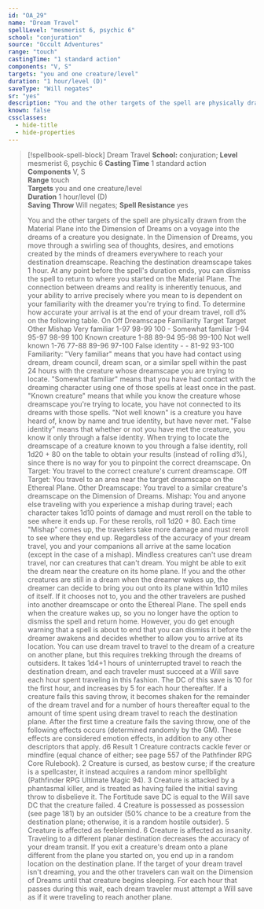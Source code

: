 ```yaml
---
id: "OA_29"
name: "Dream Travel"
spellLevel: "mesmerist 6, psychic 6"
school: "conjuration"
source: "Occult Adventures"
range: "touch"
castingTime: "1 standard action"
components: "V, S"
targets: "you and one creature/level"
duration: "1 hour/level (D)"
saveType: "Will negates"
sr: "yes"
description: "You and the other targets of the spell are physically drawn from the Material Plane into the Dimension of Dreams on a voyage into the dreams of a creature you designate. In the Dimension of Dreams, you move through a swirling sea of thoughts, desires, and emotions created by the minds of dreamers everywhere to reach your destination dreamscape. Reaching the destination dreamscape takes 1 hour. At any point before the spell's duration ends, you can dismiss the spell to return to where you started on the Material Plane. The connection between dreams and reality is inherently tenuous, and your ability to arrive precisely where you mean to is dependent on your familiarity with the dreamer you're trying to find. To determine how accurate your arrival is at the end of your dream travel, roll d% on the following table.  On Off Dreamscape Familiarity Target Target Other Mishap  Very familiar 1-97 98-99 100 -  Somewhat familiar 1-94 95-97 98-99 100  Known creature 1-88 89-94 95-98 99-100  Not well known 1-76 77-88 89-96 97-100  False identity - - 81-92 93-100  Familiarity: \"Very familiar\" means that you have had contact using dream, dream council, dream scan, or a similar spell within the past 24 hours with the creature whose dreamscape you are trying to locate. \"Somewhat familiar\" means that you have had contact with the dreaming character using one of those spells at least once in the past. \"Known creature\" means that while you know the creature whose dreamscape you're trying to locate, you have not connected to its dreams with those spells. \"Not well known\" is a creature you have heard of, know by name and true identity, but have never met.  \"False identity\" means that whether or not you have met the creature, you know it only through a false identity. When trying to locate the dreamscape of a creature known to you through a false identity, roll 1d20 + 80 on the table to obtain your results (instead of rolling d%), since there is no way for you to pinpoint the correct dreamscape.  On Target: You travel to the correct creature's current dreamscape.  Off Target: You travel to an area near the target dreamscape on the Ethereal Plane.  Other Dreamscape: You travel to a similar creature's dreamscape on the Dimension of Dreams.  Mishap: You and anyone else traveling with you experience a mishap during travel; each character takes 1d10 points of damage and must reroll on the table to see where it ends up. For these rerolls, roll 1d20 + 80. Each time \"Mishap\" comes up, the travelers take more damage and must reroll to see where they end up.  Regardless of the accuracy of your dream travel, you and your companions all arrive at the same location (except in the case of a mishap). Mindless creatures can't use dream travel, nor can creatures that can't dream.  You might be able to exit the dream near the creature on its home plane. If you and the other creatures are still in a dream when the dreamer wakes up, the dreamer can decide to bring you out onto its plane within 1d10 miles of itself. If it chooses not to, you and the other travelers are pushed into another dreamscape or onto the Ethereal Plane. The spell ends when the creature wakes up, so you no longer have the option to dismiss the spell and return home. However, you do get enough warning that a spell is about to end that you can dismiss it before the dreamer awakens and decides whether to allow you to arrive at its location.  You can use dream travel to travel to the dream of a creature on another plane, but this requires trekking through the dreams of outsiders. It takes 1d4+1 hours of uninterrupted travel to reach the destination dream, and each traveler must succeed at a Will save each hour spent traveling in this fashion. The DC of this save is 10 for the first hour, and increases by 5 for each hour thereafter. If a creature fails this saving throw, it becomes shaken for the remainder of the dream travel and for a number of hours thereafter equal to the amount of time spent using dream travel to reach the destination plane. After the first time a creature fails the saving throw, one of the following effects occurs (determined randomly by the GM). These effects are considered emotion effects, in addition to any other descriptors that apply.  d6 Result  1 Creature contracts cackle fever or mindfire (equal chance of either; see page 557 of the Pathfinder RPG Core Rulebook).  2 Creature is cursed, as bestow curse; if the creature is a spellcaster, it instead acquires a random minor spellblight (Pathfinder RPG Ultimate Magic 94).  3 Creature is attacked by a phantasmal killer, and is treated  as having failed the initial saving throw to disbelieve it. The Fortitude save DC is equal to the Will save DC that the creature failed.  4 Creature is possessed as possession (see page 181) by an outsider (50% chance to be a creature from the destination plane; otherwise, it is a random hostile outsider).  5 Creature is affected as feeblemind.  6 Creature is affected as insanity.  Traveling to a different planar destination decreases the accuracy of your dream transit. If you exit a creature's dream onto a plane different from the plane you started on, you end up in a random location on the destination plane.  If the target of your dream travel isn't dreaming, you and the other travelers can wait on the Dimension of Dreams until that creature begins sleeping. For each hour that passes during this wait, each dream traveler must attempt a Will save as if it were traveling to reach another plane."
known: false
cssclasses:
  - hide-title
  - hide-properties
---
```


> [!spellbook-spell-block] Dream Travel
> **School:** conjuration; **Level** mesmerist 6, psychic 6
> **Casting Time** 1 standard action  
> **Components** V, S  
> **Range** touch  
> **Targets** you and one creature/level  
> **Duration** 1 hour/level (D)  
> **Saving Throw** Will negates; **Spell Resistance** yes
> 
> You and the other targets of the spell are physically drawn from the Material Plane into the Dimension of Dreams on a voyage into the dreams of a creature you designate. In the Dimension of Dreams, you move through a swirling sea of thoughts, desires, and emotions created by the minds of dreamers everywhere to reach your destination dreamscape. Reaching the destination dreamscape takes 1 hour. At any point before the spell's duration ends, you can dismiss the spell to return to where you started on the Material Plane. The connection between dreams and reality is inherently tenuous, and your ability to arrive precisely where you mean to is dependent on your familiarity with the dreamer you're trying to find. To determine how accurate your arrival is at the end of your dream travel, roll d% on the following table.  On Off Dreamscape Familiarity Target Target Other Mishap  Very familiar 1-97 98-99 100 -  Somewhat familiar 1-94 95-97 98-99 100  Known creature 1-88 89-94 95-98 99-100  Not well known 1-76 77-88 89-96 97-100  False identity - - 81-92 93-100  Familiarity: "Very familiar" means that you have had contact using dream, dream council, dream scan, or a similar spell within the past 24 hours with the creature whose dreamscape you are trying to locate. "Somewhat familiar" means that you have had contact with the dreaming character using one of those spells at least once in the past. "Known creature" means that while you know the creature whose dreamscape you're trying to locate, you have not connected to its dreams with those spells. "Not well known" is a creature you have heard of, know by name and true identity, but have never met.  "False identity" means that whether or not you have met the creature, you know it only through a false identity. When trying to locate the dreamscape of a creature known to you through a false identity, roll 1d20 + 80 on the table to obtain your results (instead of rolling d%), since there is no way for you to pinpoint the correct dreamscape.  On Target: You travel to the correct creature's current dreamscape.  Off Target: You travel to an area near the target dreamscape on the Ethereal Plane.  Other Dreamscape: You travel to a similar creature's dreamscape on the Dimension of Dreams.  Mishap: You and anyone else traveling with you experience a mishap during travel; each character takes 1d10 points of damage and must reroll on the table to see where it ends up. For these rerolls, roll 1d20 + 80. Each time "Mishap" comes up, the travelers take more damage and must reroll to see where they end up.  Regardless of the accuracy of your dream travel, you and your companions all arrive at the same location (except in the case of a mishap). Mindless creatures can't use dream travel, nor can creatures that can't dream.  You might be able to exit the dream near the creature on its home plane. If you and the other creatures are still in a dream when the dreamer wakes up, the dreamer can decide to bring you out onto its plane within 1d10 miles of itself. If it chooses not to, you and the other travelers are pushed into another dreamscape or onto the Ethereal Plane. The spell ends when the creature wakes up, so you no longer have the option to dismiss the spell and return home. However, you do get enough warning that a spell is about to end that you can dismiss it before the dreamer awakens and decides whether to allow you to arrive at its location.  You can use dream travel to travel to the dream of a creature on another plane, but this requires trekking through the dreams of outsiders. It takes 1d4+1 hours of uninterrupted travel to reach the destination dream, and each traveler must succeed at a Will save each hour spent traveling in this fashion. The DC of this save is 10 for the first hour, and increases by 5 for each hour thereafter. If a creature fails this saving throw, it becomes shaken for the remainder of the dream travel and for a number of hours thereafter equal to the amount of time spent using dream travel to reach the destination plane. After the first time a creature fails the saving throw, one of the following effects occurs (determined randomly by the GM). These effects are considered emotion effects, in addition to any other descriptors that apply.  d6 Result  1 Creature contracts cackle fever or mindfire (equal chance of either; see page 557 of the Pathfinder RPG Core Rulebook).  2 Creature is cursed, as bestow curse; if the creature is a spellcaster, it instead acquires a random minor spellblight (Pathfinder RPG Ultimate Magic 94).  3 Creature is attacked by a phantasmal killer, and is treated  as having failed the initial saving throw to disbelieve it. The Fortitude save DC is equal to the Will save DC that the creature failed.  4 Creature is possessed as possession (see page 181) by an outsider (50% chance to be a creature from the destination plane; otherwise, it is a random hostile outsider).  5 Creature is affected as feeblemind.  6 Creature is affected as insanity.  Traveling to a different planar destination decreases the accuracy of your dream transit. If you exit a creature's dream onto a plane different from the plane you started on, you end up in a random location on the destination plane.  If the target of your dream travel isn't dreaming, you and the other travelers can wait on the Dimension of Dreams until that creature begins sleeping. For each hour that passes during this wait, each dream traveler must attempt a Will save as if it were traveling to reach another plane.